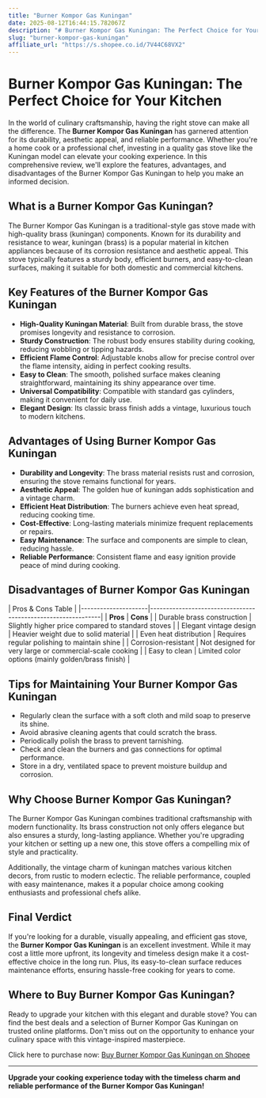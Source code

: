 ```yaml
---
title: "Burner Kompor Gas Kuningan"
date: 2025-08-12T16:44:15.782067Z
description: "# Burner Kompor Gas Kuningan: The Perfect Choice for Your Kitchen..."
slug: "burner-kompor-gas-kuningan"
affiliate_url: "https://s.shopee.co.id/7V44C68VX2"
---
```

# Burner Kompor Gas Kuningan: The Perfect Choice for Your Kitchen

In the world of culinary craftsmanship, having the right stove can make all the difference. The **Burner Kompor Gas Kuningan** has garnered attention for its durability, aesthetic appeal, and reliable performance. Whether you're a home cook or a professional chef, investing in a quality gas stove like the Kuningan model can elevate your cooking experience. In this comprehensive review, we'll explore the features, advantages, and disadvantages of the Burner Kompor Gas Kuningan to help you make an informed decision.

## What is a Burner Kompor Gas Kuningan?

The Burner Kompor Gas Kuningan is a traditional-style gas stove made with high-quality brass (kuningan) components. Known for its durability and resistance to wear, kuningan (brass) is a popular material in kitchen appliances because of its corrosion resistance and aesthetic appeal. This stove typically features a sturdy body, efficient burners, and easy-to-clean surfaces, making it suitable for both domestic and commercial kitchens.

## Key Features of the Burner Kompor Gas Kuningan

- **High-Quality Kuningan Material**: Built from durable brass, the stove promises longevity and resistance to corrosion.
- **Sturdy Construction**: The robust body ensures stability during cooking, reducing wobbling or tipping hazards.
- **Efficient Flame Control**: Adjustable knobs allow for precise control over the flame intensity, aiding in perfect cooking results.
- **Easy to Clean**: The smooth, polished surface makes cleaning straightforward, maintaining its shiny appearance over time.
- **Universal Compatibility**: Compatible with standard gas cylinders, making it convenient for daily use.
- **Elegant Design**: Its classic brass finish adds a vintage, luxurious touch to modern kitchens.

## Advantages of Using Burner Kompor Gas Kuningan

- **Durability and Longevity**: The brass material resists rust and corrosion, ensuring the stove remains functional for years.
- **Aesthetic Appeal**: The golden hue of kuningan adds sophistication and a vintage charm.
- **Efficient Heat Distribution**: The burners achieve even heat spread, reducing cooking time.
- **Cost-Effective**: Long-lasting materials minimize frequent replacements or repairs.
- **Easy Maintenance**: The surface and components are simple to clean, reducing hassle.
- **Reliable Performance**: Consistent flame and easy ignition provide peace of mind during cooking.

## Disadvantages of Burner Kompor Gas Kuningan

| Pros & Cons Table |
|---------------------|--------------------------------------------------------------|
| **Pros**           | **Cons**                                                     |
| Durable brass construction | Slightly higher price compared to standard stoves     |
| Elegant vintage design   | Heavier weight due to solid material                |
| Even heat distribution   | Requires regular polishing to maintain shine       |
| Corrosion-resistant      | Not designed for very large or commercial-scale cooking |
| Easy to clean            | Limited color options (mainly golden/brass finish) |

## Tips for Maintaining Your Burner Kompor Gas Kuningan

- Regularly clean the surface with a soft cloth and mild soap to preserve its shine.
- Avoid abrasive cleaning agents that could scratch the brass.
- Periodically polish the brass to prevent tarnishing.
- Check and clean the burners and gas connections for optimal performance.
- Store in a dry, ventilated space to prevent moisture buildup and corrosion.

## Why Choose Burner Kompor Gas Kuningan?

The Burner Kompor Gas Kuningan combines traditional craftsmanship with modern functionality. Its brass construction not only offers elegance but also ensures a sturdy, long-lasting appliance. Whether you're upgrading your kitchen or setting up a new one, this stove offers a compelling mix of style and practicality.

Additionally, the vintage charm of kuningan matches various kitchen decors, from rustic to modern eclectic. The reliable performance, coupled with easy maintenance, makes it a popular choice among cooking enthusiasts and professional chefs alike.

## Final Verdict

If you're looking for a durable, visually appealing, and efficient gas stove, the **Burner Kompor Gas Kuningan** is an excellent investment. While it may cost a little more upfront, its longevity and timeless design make it a cost-effective choice in the long run. Plus, its easy-to-clean surface reduces maintenance efforts, ensuring hassle-free cooking for years to come.

## Where to Buy Burner Kompor Gas Kuningan?

Ready to upgrade your kitchen with this elegant and durable stove? You can find the best deals and a selection of Burner Kompor Gas Kuningan on trusted online platforms. Don't miss out on the opportunity to enhance your culinary space with this vintage-inspired masterpiece.

Click here to purchase now: [Buy Burner Kompor Gas Kuningan on Shopee](https://s.shopee.co.id/7V44C68VX2)

---

**Upgrade your cooking experience today with the timeless charm and reliable performance of the Burner Kompor Gas Kuningan!**